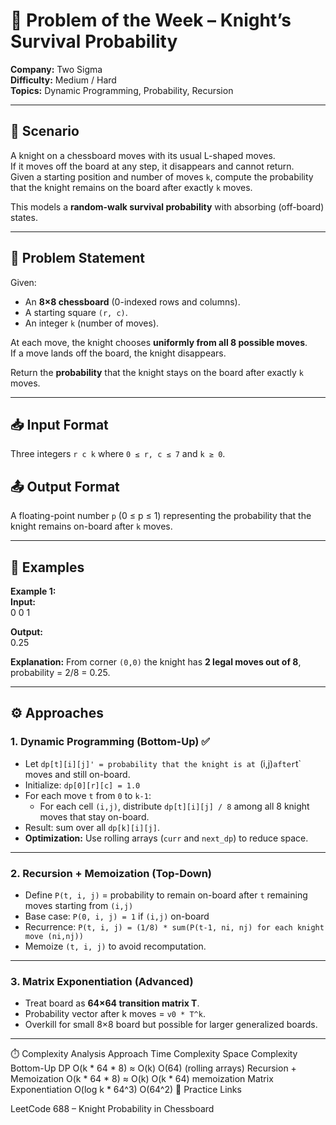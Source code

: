 # 🎯 Problem of the Week – Knight’s Survival Probability  

**Company:** Two Sigma  
**Difficulty:** Medium / Hard  
**Topics:** Dynamic Programming, Probability, Recursion  

---

## 🧩 Scenario  
A knight on a chessboard moves with its usual L-shaped moves.  
If it moves off the board at any step, it disappears and cannot return.  
Given a starting position and number of moves `k`, compute the probability that the knight remains on the board after exactly `k` moves.  

This models a **random-walk survival probability** with absorbing (off-board) states.

---

## 📜 Problem Statement  
Given:  
- An **8×8 chessboard** (0-indexed rows and columns).  
- A starting square `(r, c)`.  
- An integer `k` (number of moves).  

At each move, the knight chooses **uniformly from all 8 possible moves**.  
If a move lands off the board, the knight disappears.  

Return the **probability** that the knight stays on the board after exactly `k` moves.

---

## 📥 Input Format  
Three integers `r c k` where `0 ≤ r, c ≤ 7` and `k ≥ 0`.

## 📤 Output Format  
A floating-point number `p` (0 ≤ p ≤ 1) representing the probability that the knight remains on-board after `k` moves.

---

## 🧠 Examples  

**Example 1:**  
**Input:**  
0 0 1

**Output:**  
0.25

**Explanation:** From corner `(0,0)` the knight has **2 legal moves out of 8**, probability = 2/8 = 0.25.

---

## ⚙️ Approaches  

### 1. Dynamic Programming (Bottom-Up) ✅  
- Let `dp[t][i][j]' = probability that the knight is at `(i,j)` after `t` moves and still on-board.  
- Initialize: `dp[0][r][c] = 1.0`  
- For each move `t` from `0` to `k-1`:  
  - For each cell `(i,j)`, distribute `dp[t][i][j] / 8` among all 8 knight moves that stay on-board.  
- Result: sum over all `dp[k][i][j]`.  
- **Optimization:** Use rolling arrays (`curr` and `next_dp`) to reduce space.

---

### 2. Recursion + Memoization (Top-Down)  
- Define `P(t, i, j)` = probability to remain on-board after `t` remaining moves starting from `(i,j)`  
- Base case: `P(0, i, j) = 1` if `(i,j)` on-board  
- Recurrence: `P(t, i, j) = (1/8) * sum(P(t-1, ni, nj) for each knight move (ni,nj))`  
- Memoize `(t, i, j)` to avoid recomputation.  

---

### 3. Matrix Exponentiation (Advanced)  
- Treat board as **64×64 transition matrix T**.  
- Probability vector after k moves = `v0 * T^k`.  
- Overkill for small 8×8 board but possible for larger generalized boards.  

---
⏱️ Complexity Analysis
Approach	              Time Complexity	         Space Complexity
Bottom-Up DP	          O(k * 64 * 8) ≈ O(k)	     O(64) (rolling arrays)
Recursion + Memoization	  O(k * 64 * 8) ≈ O(k)	     O(k * 64) memoization
Matrix Exponentiation	  O(log k * 64^3)	         O(64^2)
🔗 Practice Links

LeetCode 688 – Knight Probability in Chessboard